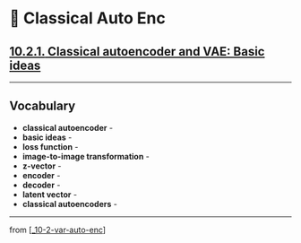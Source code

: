 # 🦋 Classical Auto Enc

## [**10.2.1.** Classical autoencoder and VAE: Basic ideas](https://livebook.manning.com/book/deep-learning-with-javascript/chapter-10/72)

---

## **Vocabulary**

- **classical autoencoder** -
- **basic ideas** -
- **loss function** -
- **image-to-image transformation** -
- **z-vector** -
- **encoder** -
- **decoder** -
- **latent vector** -
- **classical autoencoders** -

---
from [[_10-2-var-auto-enc]]

[//begin]: # "Autogenerated link references for markdown compatibility"
[_10-2-var-auto-enc]: _10-2-var-auto-enc.md "🦋 Var Auto Enc"
[//end]: # "Autogenerated link references"
